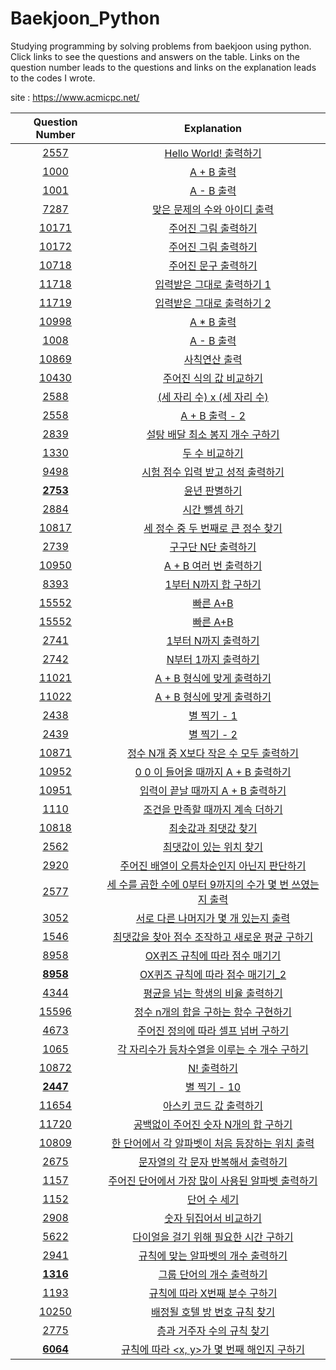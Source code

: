 # Baekjoon_Python

Studying programming by solving problems from baekjoon using python. 
Click links to see the questions and answers on the table. 
Links on the question number leads to the questions and links on the explanation leads to the codes I wrote. 

site : https://www.acmicpc.net/

|Question Number|Explanation|
|:-:|:-:|
|[2557](https://www.acmicpc.net/problem/2557)|[Hello World! 출력하기](https://github.com/Peter-Roh/Baekjoon_Python/blob/master/2557.py)|
|[1000](https://www.acmicpc.net/problem/1000)|[A + B 출력](https://github.com/Peter-Roh/Baekjoon_Python/blob/master/1000.py)|
|[1001](https://www.acmicpc.net/problem/1001)|[A - B 출력](https://github.com/Peter-Roh/Baekjoon_Python/blob/master/1001.py)|
|[7287](https://www.acmicpc.net/problem/7287)|[맞은 문제의 수와 아이디 출력](https://github.com/Peter-Roh/Baekjoon_Python/blob/master/7287.py)|
|[10171](https://www.acmicpc.net/problem/10171)|[주어진 그림 출력하기](https://github.com/Peter-Roh/Baekjoon_Python/blob/master/10171.py3)|
|[10172](https://www.acmicpc.net/problem/10172)|[주어진 그림 출력하기](https://github.com/Peter-Roh/Baekjoon_Python/blob/master/10172.py)|
|[10718](https://www.acmicpc.net/problem/10718)|[주어진 문구 출력하기](https://github.com/Peter-Roh/Baekjoon_Python/blob/master/10718.py)|
|[11718](https://www.acmicpc.net/problem/11718)|[입력받은 그대로 출력하기 1](https://github.com/Peter-Roh/Baekjoon_Python/blob/master/11718.py)|
|[11719](https://www.acmicpc.net/problem/11719)|[입력받은 그대로 출력하기 2](https://github.com/Peter-Roh/Baekjoon_Python/blob/master/11719.py)|
|[10998](https://www.acmicpc.net/problem/10998)|[A * B 출력](https://github.com/Peter-Roh/Baekjoon_Python/blob/master/10998.py)|
|[1008](https://www.acmicpc.net/problem/1008)|[A - B 출력](https://github.com/Peter-Roh/Baekjoon_Python/blob/master/1008.py)|
|[10869](https://www.acmicpc.net/problem/10869)|[사칙연산 출력](https://github.com/Peter-Roh/Baekjoon_Python/blob/master/10869.py)|
|[10430](https://www.acmicpc.net/problem/10430)|[주어진 식의 값 비교하기](https://github.com/Peter-Roh/Baekjoon_Python/blob/master/10430.py)|
|[2588](https://www.acmicpc.net/problem/2588)|[(세 자리 수) x (세 자리 수)](https://github.com/Peter-Roh/Baekjoon_Python/blob/master/2588.py3)|
|[2558](https://www.acmicpc.net/problem/2558)|[A + B 출력 - 2](https://github.com/Peter-Roh/Baekjoon_Python/blob/master/2558.py)|
|[2839](https://www.acmicpc.net/problem/2839)|[설탕 배달 최소 봉지 개수 구하기](https://github.com/Peter-Roh/Baekjoon_Python/blob/master/2839.py)|
|[1330](https://www.acmicpc.net/problem/1330)|[두 수 비교하기](https://github.com/Peter-Roh/Baekjoon_Python/blob/master/1330.py3)|
|[9498](https://www.acmicpc.net/problem/9498)|[시험 점수 입력 받고 성적 출력하기](https://github.com/Peter-Roh/Baekjoon_Python/blob/master/9498.py3)|
|[**2753**](https://www.acmicpc.net/problem/2753)|[윤년 판별하기](https://github.com/Peter-Roh/Baekjoon_Python/blob/master/2753.py3)|
|[2884](https://www.acmicpc.net/problem/2884)|[시간 뺄셈 하기](https://github.com/Peter-Roh/Baekjoon_Python/blob/master/2884.py3)|
|[10817](https://www.acmicpc.net/problem/10817)|[세 정수 중 두 번째로 큰 정수 찾기](https://github.com/Peter-Roh/Baekjoon_Python/blob/master/10817.py3)|
|[2739](https://www.acmicpc.net/problem/2739)|[구구단 N단 출력하기](https://github.com/Peter-Roh/Baekjoon_Python/blob/master/2739.py3)|
|[10950](https://www.acmicpc.net/problem/10950)|[A + B 여러 번 출력하기](https://github.com/Peter-Roh/Baekjoon_Python/blob/master/10950.py3)|
|[8393](https://www.acmicpc.net/problem/8393)|[1부터 N까지 합 구하기](https://github.com/Peter-Roh/Baekjoon_Python/blob/master/8393.py3)|
|[15552](https://www.acmicpc.net/problem/15552)|[빠른 A+B](https://github.com/Peter-Roh/Baekjoon_Python/blob/master/15552.py3)|
|[15552](https://www.acmicpc.net/problem/15552)|[빠른 A+B](https://github.com/Peter-Roh/Baekjoon_Python/blob/master/15552_2.py3)|
|[2741](https://www.acmicpc.net/problem/2741)|[1부터 N까지 출력하기](https://github.com/Peter-Roh/Baekjoon_Python/blob/master/2741.py3)|
|[2742](https://www.acmicpc.net/problem/2742)|[N부터 1까지 출력하기](https://github.com/Peter-Roh/Baekjoon_Python/blob/master/2742.py3)|
|[11021](https://www.acmicpc.net/problem/11021)|[A + B 형식에 맞게 출력하기](https://github.com/Peter-Roh/Baekjoon_Python/blob/master/11021.py3)|
|[11022](https://www.acmicpc.net/problem/11022)|[A + B 형식에 맞게 출력하기](https://github.com/Peter-Roh/Baekjoon_Python/blob/master/11022.py3)|
|[2438](https://www.acmicpc.net/problem/2438)|[별 찍기 - 1](https://github.com/Peter-Roh/Baekjoon_Python/blob/master/2438.py3)|
|[2439](https://www.acmicpc.net/problem/2439)|[별 찍기 - 2](https://github.com/Peter-Roh/Baekjoon_Python/blob/master/2439.py3)|
|[10871](https://www.acmicpc.net/problem/10871)|[정수 N개 중 X보다 작은 수 모두 출력하기](https://github.com/Peter-Roh/Baekjoon_Python/blob/master/10871.py3)|
|[10952](https://www.acmicpc.net/problem/10952)|[0 0 이 들어올 때까지 A + B 출력하기](https://github.com/Peter-Roh/Baekjoon_Python/blob/master/10952.py3)|
|[10951](https://www.acmicpc.net/problem/10951)|[입력이 끝날 때까지 A + B 출력하기](https://github.com/Peter-Roh/Baekjoon_Python/blob/master/10951.py3)|
|[1110](https://www.acmicpc.net/problem/1110)|[조건을 만족할 때까지 계속 더하기](https://github.com/Peter-Roh/Baekjoon_Python/blob/master/1110.py3)|
|[10818](https://www.acmicpc.net/problem/10818)|[최솟값과 최댓값 찾기](https://github.com/Peter-Roh/Baekjoon_Python/blob/master/10818.py3)|
|[2562](https://www.acmicpc.net/problem/2562)|[최댓값이 있는 위치 찾기](https://github.com/Peter-Roh/Baekjoon_Python/blob/master/2562.py3)|
|[2920](https://www.acmicpc.net/problem/2920)|[주어진 배열이 오름차순인지 아닌지 판단하기](https://github.com/Peter-Roh/Baekjoon_Python/blob/master/2920.py3)|
|[2577](https://www.acmicpc.net/problem/2577)|[세 수를 곱한 수에 0부터 9까지의 수가 몇 번 쓰였는지 출력](https://github.com/Peter-Roh/Baekjoon_Python/blob/master/2577.py3)|
|[3052](https://www.acmicpc.net/problem/3052)|[서로 다른 나머지가 몇 개 있는지 출력](https://github.com/Peter-Roh/Baekjoon_Python/blob/master/3052.py3)|
|[1546](https://www.acmicpc.net/problem/1546)|[최댓값을 찾아 점수 조작하고 새로운 평균 구하기](https://github.com/Peter-Roh/Baekjoon_Python/blob/master/1546.py3)|
|[8958](https://www.acmicpc.net/problem/8958)|[OX퀴즈 규칙에 따라 점수 매기기](https://github.com/Peter-Roh/Baekjoon_Python/blob/master/8958.py3)|
|[**8958**](https://www.acmicpc.net/problem/8958)|[OX퀴즈 규칙에 따라 점수 매기기_2](https://github.com/Peter-Roh/Baekjoon_Python/blob/master/8958_2.py3)|
|[4344](https://www.acmicpc.net/problem/4344)|[평균을 넘는 학생의 비율 출력하기](https://github.com/Peter-Roh/Baekjoon_Python/blob/master/4344.py3)|
|[15596](https://www.acmicpc.net/problem/15596)|[정수 n개의 합을 구하는 함수 구현하기](https://github.com/Peter-Roh/Baekjoon_Python/blob/master/15596.py3)|
|[4673](https://www.acmicpc.net/problem/4673)|[주어진 정의에 따라 셀프 넘버 구하기](https://github.com/Peter-Roh/Baekjoon_Python/blob/master/4673.py3)|
|[1065](https://www.acmicpc.net/problem/1065)|[각 자리수가 등차수열을 이루는 수 개수 구하기](https://github.com/Peter-Roh/Baekjoon_Python/blob/master/1065.py3)|
|[10872](https://www.acmicpc.net/problem/10872)|[N! 출력하기](https://github.com/Peter-Roh/Baekjoon_Python/blob/master/10872.py3)|
|[**2447**](https://www.acmicpc.net/problem/2447)|[별 찍기 - 10](https://github.com/Peter-Roh/Baekjoon_Python/blob/master/2447.py3)|
|[11654](https://www.acmicpc.net/problem/11654)|[아스키 코드 값 출력하기](https://github.com/Peter-Roh/Baekjoon_Python/blob/master/11654.py3)|
|[11720](https://www.acmicpc.net/problem/11720)|[공백없이 주어진 숫자 N개의 합 구하기](https://github.com/Peter-Roh/Baekjoon_Python/blob/master/11720.py3)|
|[10809](https://www.acmicpc.net/problem/10809)|[한 단어에서 각 알파벳이 처음 등장하는 위치 출력](https://github.com/Peter-Roh/Baekjoon_Python/blob/master/10809.py3)|
|[2675](https://www.acmicpc.net/problem/2675)|[문자열의 각 문자 반복해서 출력하기](https://github.com/Peter-Roh/Baekjoon_Python/blob/master/2675.py3)|
|[1157](https://www.acmicpc.net/problem/1157)|[주어진 단어에서 가장 많이 사용된 알파벳 출력하기](https://github.com/Peter-Roh/Baekjoon_Python/blob/master/1157.py3)|
|[1152](https://www.acmicpc.net/problem/1152)|[단어 수 세기](https://github.com/Peter-Roh/Baekjoon_Python/blob/master/1152.py3)|
|[2908](https://www.acmicpc.net/problem/2908)|[숫자 뒤집어서 비교하기](https://github.com/Peter-Roh/Baekjoon_Python/blob/master/2908.py3)|
|[5622](https://www.acmicpc.net/problem/5622)|[다이얼을 걸기 위해 필요한 시간 구하기](https://github.com/Peter-Roh/Baekjoon_Python/blob/master/5622.py3)|
|[2941](https://www.acmicpc.net/problem/2941)|[규칙에 맞는 알파벳의 개수 출력하기](https://github.com/Peter-Roh/Baekjoon_Python/blob/master/2941.py3)|
|[**1316**](https://www.acmicpc.net/problem/1316)|[그룹 단어의 개수 출력하기](https://github.com/Peter-Roh/Baekjoon_Python/blob/master/1316.py3)|
|[1193](https://www.acmicpc.net/problem/1193)|[규칙에 따라 X번째 분수 구하기](https://github.com/Peter-Roh/Baekjoon_Python/blob/master/1193.py3)|
|[10250](https://www.acmicpc.net/problem/10250)|[배정될 호텔 방 번호 규칙 찾기](https://github.com/Peter-Roh/Baekjoon_Python/blob/master/10250.py3)|
|[2775](https://www.acmicpc.net/problem/2775)|[층과 거주자 수의 규칙 찾기](https://github.com/Peter-Roh/Baekjoon_Python/blob/master/2775.py3)|
|[**6064**](https://www.acmicpc.net/problem/6064)|[규칙에 따라 <x, y>가 몇 번째 해인지 구하기](https://github.com/Peter-Roh/Baekjoon_Python/blob/master/6064.py3)|
